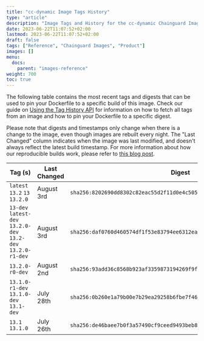 ```yaml
---
title: "cc-dynamic Image Tags History"
type: "article"
description: "Image Tags and History for the cc-dynamic Chainguard Image"
date: 2023-06-22T11:07:52+02:00
lastmod: 2023-06-22T11:07:52+02:00
draft: false
tags: ["Reference", "Chainguard Images", "Product"]
images: []
menu:
  docs:
    parent: "images-reference"
weight: 700
toc: true
---
```


The following table contains the most recent tags and digests that can be used to pin your Dockerfile to a specific build of this image. Check our guide on [Using the Tag History API](/chainguard/chainguard-images/using-the-tag-history-api/) for information on how to fetch all tags from an image and how to pin your Dockerfile to a specific digest.

Please note that digests and timestamps only change when there is a change to the image, even though images are rebuilt every night. The "Last Changed" column indicates when the image was last modified, and doesn't always reflect the latest build timestamp. For more information about how our reproducible builds work, please refer to [this blog post](https://www.chainguard.dev/unchained/reproducing-chainguards-reproducible-image-builds).

| Tag (s)                                                        | Last Changed | Digest                                                                    |
|----------------------------------------------------------------|--------------|---------------------------------------------------------------------------|
|  `latest` `13.2` `13` `13.2.0`                                 | August 3rd   | `sha256:8202690dd8302c82eac55d2f11d0e4c50547da806fbab7dbfae548e5ad33949a` |
|  `13-dev` `latest-dev` `13.2.0-dev` `13.2-dev` `13.2.0-r1-dev` | August 3rd   | `sha256:daf0760d460574df1f53e83794ee6312ea5dd65e8308c5c38699230f2458b6f4` |
|  `13.2.0-r0-dev`                                               | August 2nd   | `sha256:93add36c8568b923af3359873194269f9f42b6256966c9bebb9e4454a5f950be` |
|  `13.1.0-r1-dev` `13.1.0-dev` `13.1-dev`                       | July 28th    | `sha256:0b260e1a79b00e7b29ea29258b6fbe7f46dc959b19a8b9f1eab61c7b38cc8469` |
|  `13.1` `13.1.0`                                               | July 26th    | `sha256:de46baee7b0f3a57490cf9ceed9493beb8f3e7883e3467bb651a2c3c6c713f0d` |
